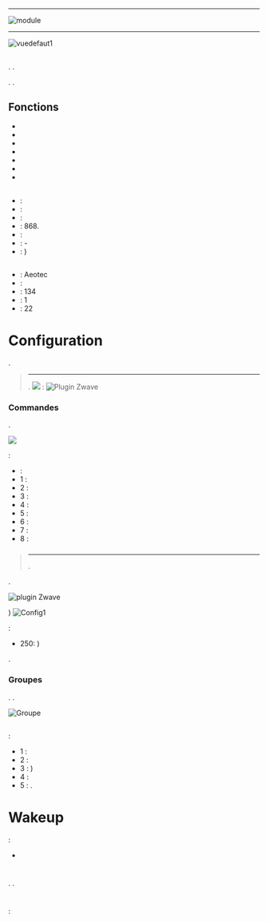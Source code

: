# 

****

![module](images/aeotec.keyfob/module.jpg)

****

![vuedefaut1](images/aeotec.keyfob/vuedefaut1.jpg)

## 



. .

. .

## Fonctions

-   
-   
-   
-   
-   
-   
-   

## 

-    : 
-    : 
-    : 
-   : 868.
-    : 
-    : -
-    : )

## 

-    : Aeotec
-    : 
-    : 134
-    : 1
-    : 22

# Configuration

 [](https://doc.jeedom.com/de_DE/plugins/automation%20protocol/openzwave/).
> ****
>
> .
>![](images/aeotec.keyfob/inclusion.jpg)
> :
![Plugin Zwave](images/aeotec.keyfob/information.jpg)

### Commandes

.

![](images/aeotec.keyfob/commandes.jpg)

 :

-    : 
  - 1 : 
  - 2 : 
  - 3 : 
  - 4 : 
  - 5 : 
  - 6 : 
  - 7 : 
  - 8 : 

### 
> ****
>
> 
> .

.

![ plugin Zwave](images/plugin/bouton_configuration.jpg)

)
![Config1](images/aeotec.keyfob/config1.jpg)

 :
-   250: )

.

### Groupes
. .

![Groupe](images/aeotec.keyfob/groupe.jpg)

## 

### 

 :

-   1 : 
-   2 : 
-   3 : )
-   4 : 
-   5 : .

# Wakeup

 :

-   

# 

.
.

# 

 : 
